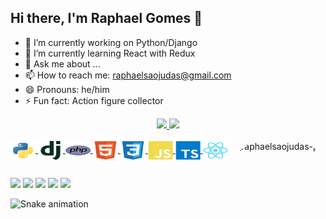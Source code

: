 ## Hi there, I'm Raphael Gomes 👋

- 🔭 I’m currently working on Python/Django
- 🌱 I’m currently learning React with Redux
- 💬 Ask me about ...
- 📫 How to reach me: raphaelsaojudas@gmail.com
- 😄 Pronouns: he/him
- ⚡ Fun fact: Action figure collector

<div align="center">
  <a href="https://github.com/raphaelsaojudas">
  <img height="180em" src="https://github-readme-stats.vercel.app/api?username=raphaelsaojudas&show_icons=true&theme=dracula&include_all_commits=true&count_private=true"/>
  <img height="180em" src="https://github-readme-stats.vercel.app/api/top-langs/?username=raphaelsaojudas&layout=compact&langs_count=7&theme=dracula"/>
</div>

<div style="display: inline_block"><br>
  <img align="center" alt="raphaelsaojudas-Python" height="30" width="40" src="https://raw.githubusercontent.com/devicons/devicon/master/icons/python/python-original.svg">
  <img align="center" alt="raphaelsaojudas-Django" height="30" width="40" src="https://raw.githubusercontent.com/devicons/devicon/master/icons/django/django-plain.svg">
  <img align="center" alt="raphaelsaojudas-Django" height="30" width="40" src="https://raw.githubusercontent.com/devicons/devicon/master/icons/php/php-original.svg">
  <img align="center" alt="raphaelsaojudas-HTML" height="30" width="40" src="https://raw.githubusercontent.com/devicons/devicon/master/icons/html5/html5-original.svg">
  <img align="center" alt="raphaelsaojudas-CSS" height="30" width="40" src="https://raw.githubusercontent.com/devicons/devicon/master/icons/css3/css3-original.svg">
  <img align="center" alt="raphaelsaojudas-Js" height="30" width="40" src="https://raw.githubusercontent.com/devicons/devicon/master/icons/javascript/javascript-plain.svg">
  <img align="center" alt="raphaelsaojudas-Ts" height="30" width="40" src="https://raw.githubusercontent.com/devicons/devicon/master/icons/typescript/typescript-plain.svg">
  <img align="center" alt="raphaelsaojudas-React" height="30" width="40" src="https://raw.githubusercontent.com/devicons/devicon/master/icons/react/react-original.svg">
 <img align="right" alt="raphaelsaojudas-pic" height="150" style="border-radius:50px;" src="https://avatars.githubusercontent.com/u/37315248?v=4">
</div>
  
  ##
  
<div> 
  <a href="https://www.youtube.com/channel/UCuQ6ClyP9dDxeko7Ugbs-6g" target="_blank"><img src="https://img.shields.io/badge/YouTube-FF0000?style=for-the-badge&logo=youtube&logoColor=white" target="_blank"></a>
  <a href="https://instagram.com/raphaelsaojudas" target="_blank"><img src="https://img.shields.io/badge/-Instagram-%23E4405F?style=for-the-badge&logo=instagram&logoColor=white" target="_blank"></a>
  <a href="https://discord.gg/wagxzStdcR" target="_blank"><img src="https://img.shields.io/badge/Discord-7289DA?style=for-the-badge&logo=discord&logoColor=white" target="_blank"></a> 
  <a href="mailto:raphaelsaojudas@gmail.com"><img src="https://img.shields.io/badge/-Gmail-%23333?style=for-the-badge&logo=gmail&logoColor=white" target="_blank"></a>
  <a href="https://www.linkedin.com/in/Raphael-de-paula/" target="_blank"><img src="https://img.shields.io/badge/-LinkedIn-%230077B5?style=for-the-badge&logo=linkedin&logoColor=white" target="_blank"></a> 
 
  ![Snake animation](https://github.com/crdepa/crdepa/blob/output/github-contribution-grid-snake.svg)
 
</div>
